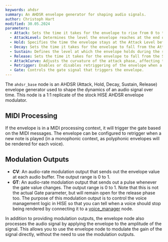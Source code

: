 ```yaml
---
keywords: ahdsr
summary: An AHDSR envelope generator for shaping audio signals.
author: Christoph Hart
modified: 30.05.2024
parameters: 
  - Attack: Sets the time it takes for the envelope to rise from 0 to the Attack Level. This is the initial phase of the envelope.
  - AttackLevel: Determines the level the envelope reaches at the end of the attack phase.
  - Hold: Specifies the time the envelope stays at the Attack Level before entering the decay phase.
  - Decay: Sets the time it takes for the envelope to fall from the Attack Level to the Sustain level.
  - Sustain: Defines the level at which the envelope holds during the sustain phase until the key is released.
  - Release: Sets the time it takes for the envelope to fall from the Sustain level to 0 after the key is released.
  - AttackCurve: Adjusts the curvature of the attack phase, affecting the shape of the ramp-up.
  - Retrigger: Enables or disables retriggering of the envelope when a new note is played.
  - Gate: Controls the gate signal that triggers the envelope.
---
```


The `ahdsr_base` node is an AHDSR (Attack, Hold, Decay, Sustain, Release) envelope generator used to shape the dynamics of an audio signal over time. This node is a 1:1 replicate of the stock HISE AHDSR envelope modulator.

## MIDI Processing

If the envelope is in a MIDI processing context, it will trigger the gate based on the MIDI messages. The envelope can be configured to retrigger when a new note is played (in a monophonic context, as polyphonic envelopes will be rendered for each voice).

## Modulation Outputs

- **CV**: An audio-rate modulation output that sends out the envelope value at each audio buffer. The output range is 0 to 1.
- **GT**: An audio-rate modulation output that sends out a pulse whenever the gate value changes. The output range is 0 to 1. Note that this is not the actual Gate parameter, but will remain open for the release phase too. The purpose of this modulation output is to control the voice management logic in HISE so that you can tell when a voice should stop being rendered by connecting it to a [voice_manager](/scriptnode/list/envelope/voice_manager) node.

In addition to providing modulation outputs, the envelope node also processes the audio signal by applying the envelope to the amplitude of the signal. This allows you to use the envelope node to modulate the gain of the signal directly, without the need to use the modulation outputs.
